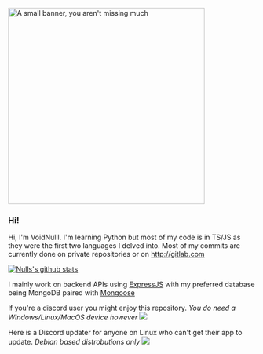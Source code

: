 <p>
    <img src="https://github.com/VoidNulll/VoidNulll/blob/master/Banner.svg?raw=true" alt="A small banner, you aren't missing much" width="400px"></i>
</p>

### Hi!

Hi, I'm VoidNulll. I'm learning Python but most of my code is in TS/JS as they were the first two languages I delved into.
Most of my commits are currently done on private repositories or on http://gitlab.com

[![Nulls's github stats](https://github-readme-stats.vercel.app/api?username=VoidNulll&hide=["contribs","issues","prs"]&show_icons=true&hide_rank=true&bg_color=464646&text_color=ffffff&title_color=77C8FF)](https://github.com/VoidNulll)

I mainly work on backend APIs using <a href="https://expressjs.com">ExpressJS</a> with my preferred database being MongoDB paired with <a href="https://https://mongoosejs.com/">Mongoose</a>

If you're a discord user you might enjoy this repository. *You do need a Windows/Linux/MacOS device however*
<a href="https://github.com/VoidNulll/jsLiam">
  <img src="https://github-readme-stats.vercel.app/api/pin/?username=VoidNulll&repo=jsLiam&bg_color=464646&text_color=ffffff&title_color=77C8FF" />
</a>

Here is a Discord updater for anyone on Linux who can't get their app to update. *Debian based distrobutions only*
<a href="https://github.com/VoidNulll/discord-updaters">
  <img src="https://github-readme-stats.vercel.app/api/pin/?username=VoidNulll&repo=discord-updaters&bg_color=464646&text_color=ffffff&title_color=77C8FF" />
</a>
